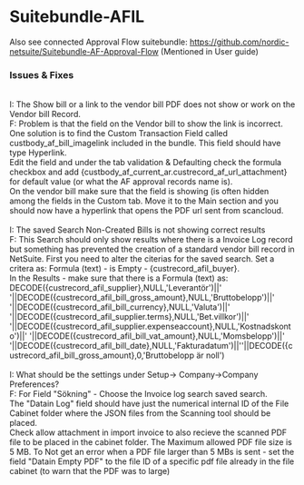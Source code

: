 # Suitebundle-AFIL
Also see connected Approval Flow suitebundle: https://github.com/nordic-netsuite/Suitebundle-AF-Approval-Flow (Mentioned in User guide)
<br>
<h3>Issues & Fixes</h3><br>
I: The Show bill or a link to the vendor bill PDF does not show or work on the Vendor bill Record.<br>
F: Problem is that the field on the Vendor bill to show the link is incorrect. One solution is to find the Custom Transaction Field called custbody_af_bill_imagelink included in the bundle. This field should have type Hyperlink. <br>Edit the field and under the tab validation & Defaulting check the formula checkbox and add {custbody_af_current_ar.custrecord_af_url_attachment} for default value (or what the AF approval records name is). <br>On the vendor bill make sure that the field is showing (is often hidden among the fields in the Custom tab. Move it to the Main section and you should now have a hyperlink that opens the PDF url sent from scancloud.<br><br>
I: The saved Search Non-Created Bills is not showing correct results<br>
F: This Search should only show results where there is a Invoice Log record but something has prevented the creation of a standard vendor bill record in NetSuite. First you need to alter the citerias for the saved search. Set a critera as: Formula (text) - is Empty - {custrecord_afil_buyer}.<br>
In the Results - make sure that there is a Formula (text) as: <br>
DECODE({custrecord_afil_supplier},NULL,'Leverantör')||' '||DECODE({custrecord_afil_bill_gross_amount},NULL,'Bruttobelopp')||' '||DECODE({custrecord_afil_bill_currency},NULL,'Valuta')||'  '||DECODE({custrecord_afil_supplier.terms},NULL,'Bet.villkor')||' '||DECODE({custrecord_afil_supplier.expenseaccount},NULL,'Kostnadskonto')||' '||DECODE({custrecord_afil_bill_vat_amount},NULL,'Momsbelopp')||' '||DECODE({custrecord_afil_bill_date},NULL,'Fakturadatum')||''||DECODE({custrecord_afil_bill_gross_amount},0,'Bruttobelopp är noll')<br><br>
I: What should be the settings under Setup-> Company->Company Preferences?<br>
F: For Field "Sökning" - Choose the Invoice log search saved search.<br>
The "Datain Log" field should have just the numerical internal ID of the File Cabinet folder where the JSON files from the Scanning tool should be placed.<br>Check allow attachment in import invoice to also recieve the scanned PDF file to be placed in the cabinet folder. The Maximum allowed PDF file size is 5 MB. To Not get an error when a PDF file larger than 5 MBs is sent - set the field "Datain Empty PDF" to the file ID of a specific pdf file already in the file cabinet (to warn that the PDF was to large)


